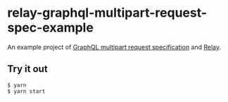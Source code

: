 # relay-graphql-multipart-request-spec-example

An example project of [GraphQL multipart request specification](https://github.com/jaydenseric/graphql-multipart-request-spec) and [Relay](https://relay.dev/).

## Try it out

```
$ yarn
$ yarn start
```
